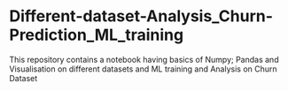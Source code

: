 # Different-dataset-Analysis_Churn-Prediction_ML_training
This repository contains a notebook having basics of Numpy; Pandas and Visualisation on different datasets and ML training and Analysis on Churn Dataset
